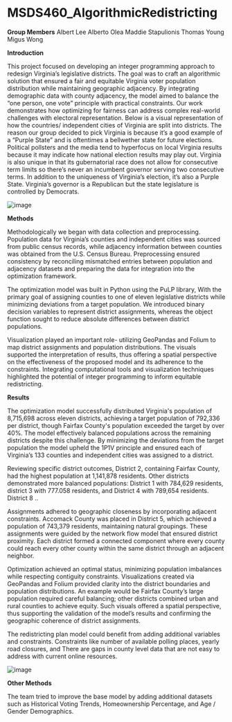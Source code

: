 # MSDS460_AlgorithmicRedistricting

**Group Members**
Albert Lee
Alberto Olea
Maddie Stapulionis
Thomas Young
Migus Wong

**Introduction**

This project focused on developing an integer programming approach to redesign Virginia’s legislative districts. The goal was to craft an algorithmic solution that ensured a fair and equitable Virginia voter population distribution while maintaining geographic adjacency. By integrating demographic data with county adjacency, the model aimed to balance the “one person, one vote” principle with practical constraints. Our work demonstrates how optimizing for fairness can address complex real-world challenges with electoral representation. Below is a visual representation of how the countries/ independent cities of Virginia are split into districts. The reason our group decided to pick Virginia is because it’s a good example of a “Purple State” and is oftentimes a bellwether state for future elections. Political pollsters and the media tend to hyperfocus on local Virginia results because it may indicate how national election results may play out. Virginia is also unique in that its gubernatorial race does not allow for consecutive term limits so there’s never an incumbent governor serving two consecutive terms. In addition to the uniqueness of Virginia’s election, it’s also a Purple State. Virginia’s governor is a Republican but the state legislature is controlled by Democrats.

![image](https://github.com/user-attachments/assets/edc5e4f3-1234-4b18-8794-5484258227de)

**Methods**

Methodologically we began with data collection and preprocessing. Population data for Virginia’s counties and independent cities was sourced from public census records, while adjacency information between counties was obtained from the U.S. Census Bureau. Preprocessing ensured consistency by reconciling mismatched entries between population and adjacency datasets and preparing the data for integration into the optimization framework.

The optimization model was built in Python using the PuLP library, With the primary goal of assigning counties to one of eleven legislative districts while minimizing deviations from a target population. We introduced binary decision variables to represent district assignments, whereas the object function sought to reduce absolute differences between district populations. 

Visualization played an important role- utilizing GeoPandas and Folium to map district assignments and population distributions. The visuals supported the interpretation of results, thus offering a spatial perspective on the effectiveness of the proposed model and its adherence to the constraints. Integrating computational tools and visualization techniques highlighted the potential of integer programming to inform equitable redistricting. 

**Results**

The optimization model successfully distributed Virginia's population of 8,715,698 across eleven districts, achieving a target population of 792,336 per district, though Fairfax County's population exceeded the target by over 40%. The model effectively balanced populations across the remaining districts despite this challenge. By minimizing the deviations from the target population the model upheld the 1P1V principle and ensured each of Virginia’s 133 counties and independent cities was assigned to a district. 

Reviewing specific district outcomes, District 2, containing Fairfax County, had the highest population at 1,141,878 residents. Other districts demonstrated more balanced populations: District 1 with 784,629 residents, district 3 with 777.058 residents, and District 4 with 789,654 residents. District 8 ..

Assignments adhered to geographic closeness by incorporating adjacent constraints. Accomack County was placed in District 5, which achieved a population of 743,379 residents, maintaining natural groupings. These assignments were guided by the network flow model that ensured district proximity. Each district formed a connected component where every county could reach every other county within the same district through an adjacent neighbor.

Optimization achieved an optimal status, minimizing population imbalances while respecting contiguity constraints. Visualizations created via GeoPandas and Folium provided clarity into the district boundaries and population distributions. An example would be Fairfax County’s large population required careful balancing; other districts combined urban and rural counties to achieve equity. Such visuals offered a spatial perspective, thus supporting the validation of the model’s results and confirming the geographic coherence of district assignments.

The redistricting plan model could benefit from adding additional variables and constraints. Constraints like number of available polling places, yearly road closures, and  There are gaps in county level data that are not easy to address with current online resources.

![image](https://github.com/user-attachments/assets/7bdcae69-eb9e-45ab-b273-924b770b9ee4)

**Other Methods**

The team tried to improve the base model by adding additional datasets such as Historical Voting Trends, Homeownership Percentage, and Age / Gender Demographics.

